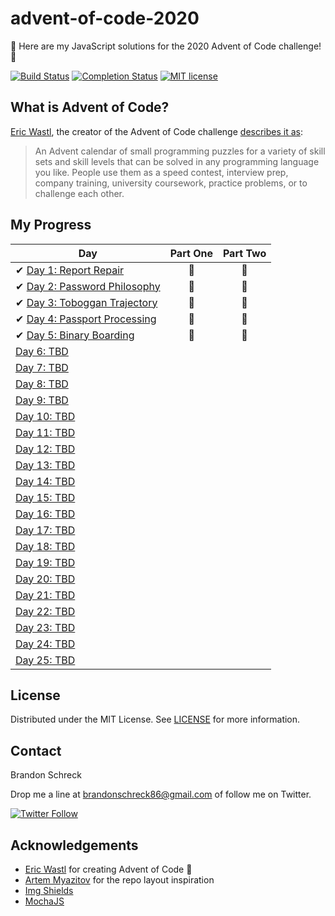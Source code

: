 # advent-of-code-2020
:christmas_tree: Here are my JavaScript solutions for the 2020 Advent of Code challenge! :christmas_tree:

[![Build Status](https://github.com/BrandonSchreck/advent-of-code-2020/workflows/build/badge.svg)](https://github.com/BrandonSchreck/advent-of-code-2020/actions)
[![Completion Status](https://img.shields.io/endpoint?url=https://raw.githubusercontent.com/BrandonSchreck/advent-of-code-2020/main/.github/badges/completion.json)](https://github.com/BrandonSchreck/advent-of-code-2020)
[![MIT license](https://img.shields.io/badge/License-MIT-blue.svg)](https://opensource.org/licenses/MIT)

## What is Advent of Code?
[Eric Wastl](http://was.tl/), the creator of the Advent of Code challenge [describes it as](https://adventofcode.com/2020/about):
> An Advent calendar of small programming puzzles for a variety of skill sets and skill levels that can be solved in any programming language you like. People use them as a speed contest, interview prep, company training, university coursework, practice problems, or to challenge each other.

## My Progress

| Day  | Part One | Part Two |
|---|:---:|:---:|
| ✔ [Day 1: Report Repair](https://github.com/BrandonSchreck/advent-of-code-2020/tree/main/lib/day-1)| 🌟 | 🌟 |
| ✔ [Day 2: Password Philosophy](https://github.com/BrandonSchreck/advent-of-code-2020/tree/main/lib/day-2)| 🌟 | 🌟 |
| ✔ [Day 3: Toboggan Trajectory](https://github.com/BrandonSchreck/advent-of-code-2020/tree/main/lib/day-3)| 🌟 | 🌟 |
| ✔ [Day 4: Passport Processing](https://github.com/BrandonSchreck/advent-of-code-2020/tree/main/lib/day-4)| 🌟 | 🌟 |
| ✔ [Day 5: Binary Boarding](https://github.com/BrandonSchreck/advent-of-code-2020/tree/main/lib/day-5)| 🌟 | 🌟 |
| [Day 6: TBD]()| | |
| [Day 7: TBD]()| | |
| [Day 8: TBD]()| | |
| [Day 9: TBD]()| | |
| [Day 10: TBD]()| | |
| [Day 11: TBD]()| | |
| [Day 12: TBD]()| | |
| [Day 13: TBD]()| | |
| [Day 14: TBD]()| | |
| [Day 15: TBD]()| | |
| [Day 16: TBD]()| | |
| [Day 17: TBD]()| | |
| [Day 18: TBD]()| | |
| [Day 19: TBD]()| | |
| [Day 20: TBD]()| | |
| [Day 21: TBD]()| | |
| [Day 22: TBD]()| | |
| [Day 23: TBD]()| | |
| [Day 24: TBD]()| | |
| [Day 25: TBD]()| | |

## License
Distributed under the MIT License. See [LICENSE](https://github.com/BrandonSchreck/advent-of-code-2020/blob/main/LICENSE) for more information.

## Contact
Brandon Schreck

Drop me a line at [brandonschreck86@gmail.com](mailto:brandonschreck86@gmail.com) of follow me on Twitter. 

[![Twitter Follow](https://img.shields.io/twitter/follow/bschreck86?style=social)](https://twitter.com/bschreck86) 

## Acknowledgements
- [Eric Wastl](http://was.tl/) for creating Advent of Code :pray:
- [Artem Myazitov](https://github.com/AxemaFr) for the repo layout inspiration
- [Img Shields](https://shields.io/)
- [MochaJS](https://github.com/mochajs)
